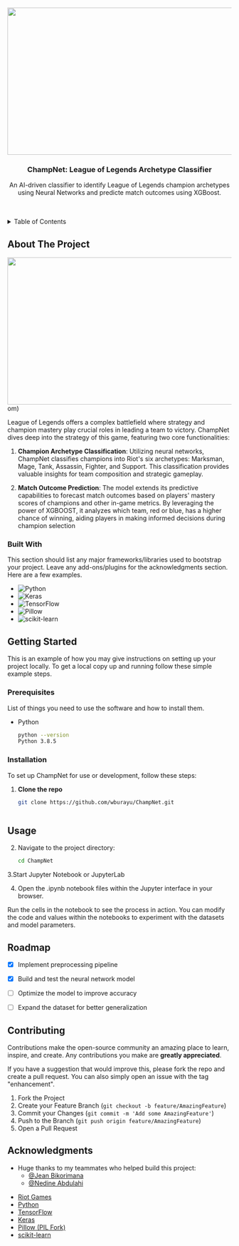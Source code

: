 <a name="readme-top"></a>


<br />
<div align="center">
  <a href="https://github.com/your_github_username/ChampNet">
    <img src="https://cdn1.epicgames.com/offer/24b9b5e323bc40eea252a10cdd3b2f10/EGS_LeagueofLegends_RiotGames_S1_2560x1440-872a966297484acd0efe49f34edd5aed" width="720" height="330">
  </a>

  <h3 align="center">ChampNet: League of Legends Archetype Classifier</h3>

  <p align="center">
    An AI-driven classifier to identify League of Legends champion archetypes using Neural Networks and predicte match outcomes using XGBoost.
    <br />
    <br />
    <br />
  </p>
</div>

<details>
  <summary>Table of Contents</summary>
  <ol>
    <li>
      <a href="#about-the-project">About The Project</a>
      <ul>
        <li><a href="#built-with">Built With</a></li>
      </ul>
    </li>
    <li><a href="#getting-started">Getting Started</a>
      <ul>
        <li><a href="#prerequisites">Prerequisites</a></li>
        <li><a href="#installation">Installation</a></li>
      </ul>
    </li>
    <li><a href="#usage">Usage</a></li>
    <li><a href="#roadmap">Roadmap</a></li>
    <li><a href="#contributing">Contributing</a></li>
    <li><a href="#acknowledgments">Acknowledgments</a></li>
  </ol>
</details>

## About The Project

<img src="https://www.ibm.com/content/dam/connectedassets-adobe-cms/worldwide-content/cdp/cf/ul/g/3a/b8/ICLH_Diagram_Batch_01_03-DeepNeuralNetwork.png" width="720" height="330">om)

League of Legends offers a complex battlefield where strategy and champion mastery play crucial roles in leading a team to victory. ChampNet dives deep into the strategy of this game, featuring two core functionalities:

1. **Champion Archetype Classification**: Utilizing neural networks, ChampNet classifies champions into Riot's six archetypes: Marksman, Mage, Tank, Assassin, Fighter, and Support. This classification provides valuable insights for team composition and strategic gameplay.

2. **Match Outcome Prediction**: The model extends its predictive capabilities to forecast match outcomes based on players' mastery scores of champions and other in-game metrics. By leveraging the power of XGBOOST, it analyzes which team, red or blue, has a higher chance of winning, aiding players in making informed decisions during champion selection

### Built With

This section should list any major frameworks/libraries used to bootstrap your project. Leave any add-ons/plugins for the acknowledgments section. Here are a few examples.

* ![Python](https://img.shields.io/badge/Python-3776AB?style=for-the-badge&logo=python&logoColor=white)
* ![Keras](https://img.shields.io/badge/Keras-D00000?style=for-the-badge&logo=Keras&logoColor=white)
* ![TensorFlow](https://img.shields.io/badge/TensorFlow-FF6F00?style=for-the-badge&logo=TensorFlow&logoColor=white)
* ![Pillow](https://img.shields.io/badge/Pillow-07C3F2?style=for-the-badge&logo=python&logoColor=white)
* ![scikit-learn](https://img.shields.io/badge/scikit_learn-F7931E?style=for-the-badge&logo=scikit-learn&logoColor=white)

## Getting Started

This is an example of how you may give instructions on setting up your project locally.
To get a local copy up and running follow these simple example steps.

### Prerequisites

List of things you need to use the software and how to install them.

* Python
  ```sh
  python --version
  Python 3.8.5

### Installation

To set up ChampNet for use or development, follow these steps:

1. **Clone the repo**
   ```sh
   git clone https://github.com/wburayu/ChampNet.git



## Usage

2. Navigate to the project directory:
   ```sh
   cd ChampNet

3.Start Jupyter Notebook or JupyterLab

4. Open the .ipynb notebook files within the Jupyter interface in your browser.

Run the cells in the notebook to see the process in action. You can modify the code and values within the notebooks to experiment with the datasets and model parameters.




## Roadmap

- [x] Implement preprocessing pipeline
- [x] Build and test the neural network model
- [ ] Optimize the model to improve accuracy
- [ ] Expand the dataset for better generalization


## Contributing

Contributions make the open-source community an amazing place to learn, inspire, and create. Any contributions you make are **greatly appreciated**.

If you have a suggestion that would improve this, please fork the repo and create a pull request. You can also simply open an issue with the tag "enhancement".

1. Fork the Project
2. Create your Feature Branch (`git checkout -b feature/AmazingFeature`)
3. Commit your Changes (`git commit -m 'Add some AmazingFeature'`)
4. Push to the Branch (`git push origin feature/AmazingFeature`)
5. Open a Pull Request

## Acknowledgments

- Huge thanks to my teammates who helped build this project:
  - [@Jean Bikorimana](https://github.com/teammate1)
  - [@Nedine Abdulahi](https://github.com/teammate2)


* [Riot Games](https://www.riotgames.com/en)
* [Python](https://www.python.org/)
* [TensorFlow](https://www.tensorflow.org/)
* [Keras](https://keras.io/)
* [Pillow (PIL Fork)](https://pillow.readthedocs.io/en/stable/)
* [scikit-learn](https://scikit-learn.org/)


  



